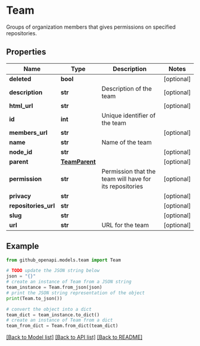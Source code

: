 # Team

Groups of organization members that gives permissions on specified repositories.

## Properties

Name | Type | Description | Notes
------------ | ------------- | ------------- | -------------
**deleted** | **bool** |  | [optional] 
**description** | **str** | Description of the team | [optional] 
**html_url** | **str** |  | [optional] 
**id** | **int** | Unique identifier of the team | 
**members_url** | **str** |  | [optional] 
**name** | **str** | Name of the team | 
**node_id** | **str** |  | [optional] 
**parent** | [**TeamParent**](TeamParent.md) |  | [optional] 
**permission** | **str** | Permission that the team will have for its repositories | [optional] 
**privacy** | **str** |  | [optional] 
**repositories_url** | **str** |  | [optional] 
**slug** | **str** |  | [optional] 
**url** | **str** | URL for the team | [optional] 

## Example

```python
from github_openapi.models.team import Team

# TODO update the JSON string below
json = "{}"
# create an instance of Team from a JSON string
team_instance = Team.from_json(json)
# print the JSON string representation of the object
print(Team.to_json())

# convert the object into a dict
team_dict = team_instance.to_dict()
# create an instance of Team from a dict
team_from_dict = Team.from_dict(team_dict)
```
[[Back to Model list]](../README.md#documentation-for-models) [[Back to API list]](../README.md#documentation-for-api-endpoints) [[Back to README]](../README.md)


